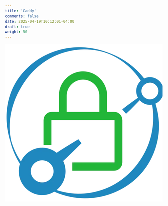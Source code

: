 ```yaml
---
title: 'Caddy'
comments: false
date: 2025-04-19T10:12:01-04:00
draft: true
weight: 50
---
```

![Caddy](./caddy.webp)
